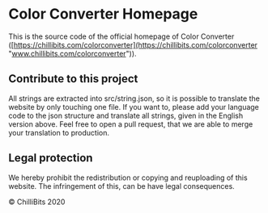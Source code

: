 # Color Converter Homepage
This is the source code of the official homepage of Color Converter ([https://chillibits.com/colorconverter](https://chillibits.com/colorconverter "www.chillibits.com/colorconverter")).

## Contribute to this project
All strings are extracted into src/string.json, so it is possible to translate the website by only touching one file. If you want to, please add your language code to the json structure and translate all strings, given in the English version above. Feel free to open a pull request, that we are able to merge your translation to production.

## Legal protection
We hereby prohibit the redistribution or copying and reuploading of this website. The infringement of this, can be have legal consequences.

© ChilliBits 2020